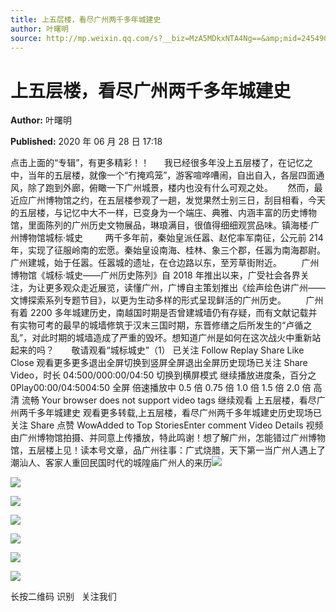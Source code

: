 ```yaml
---
title: 上五层楼，看尽广州两千多年城建史
author: 叶曙明
source: http://mp.weixin.qq.com/s?__biz=MzA5MDkxNTA4Ng==&amp;mid=2454909493&amp;idx=1&amp;sn=b30e18294c2d4f4368b9988762934a52&amp;chksm=87a23a54b0d5b342ea2f6698a8d95b04f981ba1e1674613c4616f6096efbbcd63a7f188a3093#rd
---
```


# 上五层楼，看尽广州两千多年城建史

**Author:** 叶曙明

**Published:** 2020 年 06 月 28 日 17:18

点击上面的“专辑”，有更多精彩！！      我已经很多年没上五层楼了，在记忆之中，当年的五层楼，就像一个“冇掩鸡笼”，游客喧哗嘈闹，自出自入，各层四面通风，除了跑到外廊，俯瞰一下广州城景，楼内也没有什么可观之处。      然而，最近应广州博物馆之约，在五层楼参观了一趟，发觉果然士别三日，刮目相看，今天的五层楼，与记忆中大不一样，已变身为一个端庄、典雅、内涵丰富的历史博物馆，里面陈列的广州历史文物展品，琳琅满目，很值得细细观赏品味。镇海楼·广州博物馆城标·城史         两千多年前，秦始皇派任嚣、赵佗率军南征，公元前 214 年，实现了征服岭南的宏愿。秦始皇设南海、桂林、象三个郡，任嚣为南海郡尉。广州建城，始于任嚣。任嚣城的遗址，在仓边路以东，至芳草街附近。        广州博物馆《城标·城史——广州历史陈列》自 2018 年推出以来，广受社会各界关注，为让更多观众走近展览，读懂广州，广博自主策划推出《绘声绘色讲广州——文博探索系列专题节目》，以更为生动多样的形式呈现鲜活的广州历史。        广州有着 2200 多年城建历史，南越国时期是否曾建城墙仍有存疑，而有文献记载并有实物可考的最早的城墙修筑于汉末三国时期，东晋修缮之后所发生的“卢循之乱”，对此时期的城墙造成了严重的毁坏。想知道广州是如何在这次战火中重新站起来的吗？       敬请观看“城标城史”（1） 已关注 Follow Replay Share Like Close 观看更多更多退出全屏切换到竖屏全屏退出全屏历史现场已关注 Share Video，时长 04:500/000:00/04:50 切换到横屏模式 继续播放进度条，百分之 0Play00:00/04:5004:50 全屏 倍速播放中 0.5 倍 0.75 倍 1.0 倍 1.5 倍 2.0 倍 高清 流畅 Your browser does not support video tags 继续观看 上五层楼，看尽广州两千多年城建史 观看更多转载,上五层楼，看尽广州两千多年城建史历史现场已关注 Share 点赞 WowAdded to Top StoriesEnter comment Video Details 视频由广州博物馆拍摄、并同意上传播放，特此鸣谢！想了解广州，怎能错过广州博物馆，五层楼上见！读本号文章，品广州往事：广式烧腊，天下第一当广州人遇上了潮汕人、客家人重回民国时代的城隍庙广州人的来历![](https://mmbiz.qpic.cn/mmbiz/UC6M1Hf0SSEpr1lbbiatiaxPJc8y9JcOeRyJOIhsibwSxWPmHCqJwzWX8xTMz9MYLpHKAkRfY2fcMqovyxrR9KpAw/640?wx_fmt=gif)

![](https://mmbiz.qpic.cn/mmbiz_jpg/PJWG74pLsMaQLulF3hDxTvmkbqdjmaB4O3QezBO0HibVvdVRqSrOPRdDBnV4JazjYicK85P2oo3Kc7aiaD7fZwsDg/640)

![](https://mmbiz.qpic.cn/mmbiz_png/Ljib4So7yuWiaQP7ATicJUoXIp2obYFxnRG1Jiaq8eB6WBkUnQvr22g1WNFCiaGcGYmEgqXGcibEchKeAicNv8NwE8uSw/640?wx_fmt=png)

![](https://mmbiz.qpic.cn/mmbiz_jpg/PJWG74pLsMaQLulF3hDxTvmkbqdjmaB48IJYrUQmx4dK4j0fdZuIl4jSiavgGcDsDRgljl8s5I6GjrnufItLZqQ/640)

![](https://mmbiz.qpic.cn/mmbiz_png/Ljib4So7yuWiazHyoA2tzBnzA8LFbb5Xmo34TDAFrAmg5TtCtIoqcNyYkVYyF4nLW16qfmWldLiakgLhNwpR8buwA/640?wx_fmt=png)

![](https://mmbiz.qpic.cn/mmbiz_png/Ljib4So7yuWiazHyoA2tzBnzA8LFbb5Xmo34TDAFrAmg5TtCtIoqcNyYkVYyF4nLW16qfmWldLiakgLhNwpR8buwA/640?wx_fmt=png)

![](https://mmbiz.qpic.cn/mmbiz_jpg/PJWG74pLsMaozLudXOzRblBbJLge0Cicrs08tBnq19cGoN0iacXkFnwOiaiaricDicxGzQZsSSZJMHYB9G7FUAlqCzvw/640)

长按二维码 识别   关注我们
